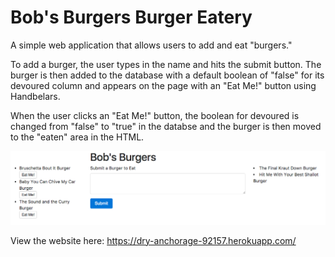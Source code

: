 # Bob's Burgers Burger Eatery

A simple web application that allows users to add and eat "burgers." 

To add a burger, the user types in the name and hits the submit button. The burger is then added to the database with a default boolean of "false" for its devoured column and appears on the page with an "Eat Me!" button using Handbelars. 

When the user clicks an "Eat Me!" button, the boolean for devoured is changed from "false" to "true" in the databse and the burger is then moved to the "eaten" area in the HTML.

![Bob's Burgers](views/assets/images/burgers.png)

View the website here: https://dry-anchorage-92157.herokuapp.com/